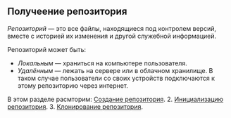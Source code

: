 ## Получеение репозитория
*Репозиторий* — это все файлы, находящиеся под контролем версий, вместе с историей их изменения и другой служебной информацией.

Репозиторий может быть:
+ *Локальным* — храниться на компьютере пользователя.
+ *Удалённым* — лежать на сервере или в облачном хранилище. В таком случае пользователи со своих устройств подключаются к этому репозиторию через интернет.

В этом разделе расмторим:
[Создание репозитория](CreateRepositories.md).
2. [Инициализацию репозитория](InitializationRepositories.md).
3. [Клонирование репозитория](CloneRepositories.md).